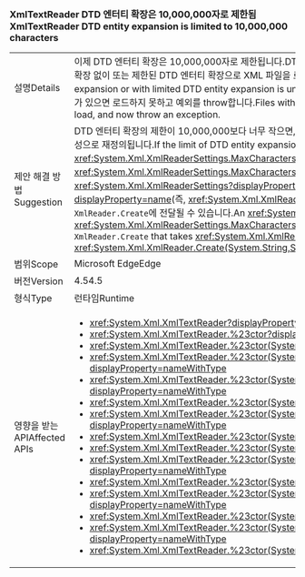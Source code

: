 ### <a name="xmltextreader-dtd-entity-expansion-is-limited-to-10000000-characters"></a><span data-ttu-id="ef282-101">XmlTextReader DTD 엔터티 확장은 10,000,000자로 제한됨</span><span class="sxs-lookup"><span data-stu-id="ef282-101">XmlTextReader DTD entity expansion is limited to 10,000,000 characters</span></span>

|   |   |
|---|---|
|<span data-ttu-id="ef282-102">설명</span><span class="sxs-lookup"><span data-stu-id="ef282-102">Details</span></span>|<span data-ttu-id="ef282-103">이제 DTD 엔터티 확장은 10,000,000자로 제한됩니다.</span><span class="sxs-lookup"><span data-stu-id="ef282-103">DTD entity expansion is now limited to 10,000,000 characters.</span></span> <span data-ttu-id="ef282-104">DTD 엔터티 확장 없이 또는 제한된 DTD 엔터티 확장으로 XML 파일을 로드해도 영향을 받지 않습니다.</span><span class="sxs-lookup"><span data-stu-id="ef282-104">Loading XML files without DTD entity expansion or with limited DTD entity expansion is unaffected.</span></span> <span data-ttu-id="ef282-105">이제 파일에 10,000,000자를 초과하는 문자로 확장되는 DTD 엔터티가 있으면 로드하지 못하고 예외를 throw합니다.</span><span class="sxs-lookup"><span data-stu-id="ef282-105">Files with DTD entities that expand to more than 10,000,000 characters fail to load, and now throw an exception.</span></span>|
|<span data-ttu-id="ef282-106">제안 해결 방법</span><span class="sxs-lookup"><span data-stu-id="ef282-106">Suggestion</span></span>|<span data-ttu-id="ef282-107">DTD 엔터티 확장의 제한이 10,000,000보다 너무 작으면, 값은 <xref:System.Xml.XmlReaderSettings.MaxCharactersFromEntities> 속성으로 재정의됩니다.</span><span class="sxs-lookup"><span data-stu-id="ef282-107">If the limit of DTD entity expansion is too low 10,000,000, the value can be overridden with the <xref:System.Xml.XmlReaderSettings.MaxCharactersFromEntities> property.</span></span> <span data-ttu-id="ef282-108">올바른 <xref:System.Xml.XmlReaderSettings.MaxCharactersFromEntities?displayProperty=name> 값을 가진 <xref:System.Xml.XmlReaderSettings?displayProperty=name>은 <xref:System.Xml.XmlReaderSettings?displayProperty=name>(즉, <xref:System.Xml.XmlReader.Create(System.String,System.Xml.XmlReaderSettings)>)을 취하도록 <code>XmlReader.Create</code>에 전달될 수 있습니다.</span><span class="sxs-lookup"><span data-stu-id="ef282-108">An <xref:System.Xml.XmlReaderSettings?displayProperty=name> with the proper <xref:System.Xml.XmlReaderSettings.MaxCharactersFromEntities?displayProperty=name> value can be passed to <code>XmlReader.Create</code> that takes <xref:System.Xml.XmlReaderSettings?displayProperty=name> (ie. <xref:System.Xml.XmlReader.Create(System.String,System.Xml.XmlReaderSettings)>)</span></span>|
|<span data-ttu-id="ef282-109">범위</span><span class="sxs-lookup"><span data-stu-id="ef282-109">Scope</span></span>|<span data-ttu-id="ef282-110">Microsoft Edge</span><span class="sxs-lookup"><span data-stu-id="ef282-110">Edge</span></span>|
|<span data-ttu-id="ef282-111">버전</span><span class="sxs-lookup"><span data-stu-id="ef282-111">Version</span></span>|<span data-ttu-id="ef282-112">4.5</span><span class="sxs-lookup"><span data-stu-id="ef282-112">4.5</span></span>|
|<span data-ttu-id="ef282-113">형식</span><span class="sxs-lookup"><span data-stu-id="ef282-113">Type</span></span>|<span data-ttu-id="ef282-114">런타임</span><span class="sxs-lookup"><span data-stu-id="ef282-114">Runtime</span></span>|
|<span data-ttu-id="ef282-115">영향을 받는 API</span><span class="sxs-lookup"><span data-stu-id="ef282-115">Affected APIs</span></span>|<ul><li><xref:System.Xml.XmlTextReader?displayProperty=nameWithType></li><li><xref:System.Xml.XmlTextReader.%23ctor?displayProperty=nameWithType></li><li><xref:System.Xml.XmlTextReader.%23ctor(System.IO.Stream)?displayProperty=nameWithType></li><li><xref:System.Xml.XmlTextReader.%23ctor(System.IO.Stream,System.Xml.XmlNameTable)?displayProperty=nameWithType></li><li><xref:System.Xml.XmlTextReader.%23ctor(System.IO.Stream,System.Xml.XmlNodeType,System.Xml.XmlParserContext)?displayProperty=nameWithType></li><li><xref:System.Xml.XmlTextReader.%23ctor(System.IO.TextReader)?displayProperty=nameWithType></li><li><xref:System.Xml.XmlTextReader.%23ctor(System.IO.TextReader,System.Xml.XmlNameTable)?displayProperty=nameWithType></li><li><xref:System.Xml.XmlTextReader.%23ctor(System.String)?displayProperty=nameWithType></li><li><xref:System.Xml.XmlTextReader.%23ctor(System.String,System.IO.Stream)?displayProperty=nameWithType></li><li><xref:System.Xml.XmlTextReader.%23ctor(System.String,System.IO.Stream,System.Xml.XmlNameTable)?displayProperty=nameWithType></li><li><xref:System.Xml.XmlTextReader.%23ctor(System.String,System.IO.TextReader)?displayProperty=nameWithType></li><li><xref:System.Xml.XmlTextReader.%23ctor(System.String,System.IO.TextReader,System.Xml.XmlNameTable)?displayProperty=nameWithType></li><li><xref:System.Xml.XmlTextReader.%23ctor(System.String,System.Xml.XmlNameTable)?displayProperty=nameWithType></li><li><xref:System.Xml.XmlTextReader.%23ctor(System.String,System.Xml.XmlNodeType,System.Xml.XmlParserContext)?displayProperty=nameWithType></li><li><xref:System.Xml.XmlTextReader.%23ctor(System.Xml.XmlNameTable)?displayProperty=nameWithType></li></ul>|

